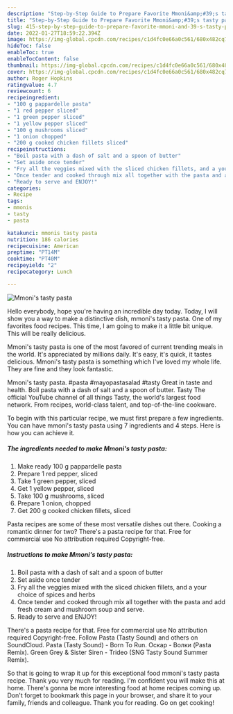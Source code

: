 ```yaml
---
description: "Step-by-Step Guide to Prepare Favorite Mmoni&amp;#39;s tasty pasta"
title: "Step-by-Step Guide to Prepare Favorite Mmoni&amp;#39;s tasty pasta"
slug: 415-step-by-step-guide-to-prepare-favorite-mmoni-and-39-s-tasty-pasta
date: 2022-01-27T18:59:22.394Z
image: https://img-global.cpcdn.com/recipes/c1d4fc0e66a0c561/680x482cq70/mmonis-tasty-pasta-recipe-main-photo.jpg
hideToc: false
enableToc: true
enableTocContent: false
thumbnail: https://img-global.cpcdn.com/recipes/c1d4fc0e66a0c561/680x482cq70/mmonis-tasty-pasta-recipe-main-photo.jpg
cover: https://img-global.cpcdn.com/recipes/c1d4fc0e66a0c561/680x482cq70/mmonis-tasty-pasta-recipe-main-photo.jpg
author: Roger Hopkins
ratingvalue: 4.7
reviewcount: 6
recipeingredient:
- "100 g pappardelle pasta"
- "1 red pepper sliced"
- "1 green pepper sliced"
- "1 yellow pepper sliced"
- "100 g mushrooms sliced"
- "1 onion chopped"
- "200 g cooked chicken fillets sliced"
recipeinstructions:
- "Boil pasta with a dash of salt and a spoon of butter"
- "Set aside once tender"
- "Fry all the veggies mixed with the sliced chicken fillets, and a your choice of spices and herbs"
- "Once tender and cooked through mix all together with the pasta and add fresh cream and mushroom soup and serve."
- "Ready to serve and ENJOY!"
categories:
- Recipe
tags:
- mmonis
- tasty
- pasta

katakunci: mmonis tasty pasta 
nutrition: 186 calories
recipecuisine: American
preptime: "PT14M"
cooktime: "PT40M"
recipeyield: "2"
recipecategory: Lunch

---
```



![Mmoni&#39;s tasty pasta](https://img-global.cpcdn.com/recipes/c1d4fc0e66a0c561/680x482cq70/mmonis-tasty-pasta-recipe-main-photo.jpg)

Hello everybody, hope you're having an incredible day today. Today, I will show you a way to make a distinctive dish, mmoni&#39;s tasty pasta. One of my favorites food recipes. This time, I am going to make it a little bit unique. This will be really delicious.

Mmoni&#39;s tasty pasta is one of the most favored of current trending meals in the world. It's appreciated by millions daily. It's easy, it's quick, it tastes delicious. Mmoni&#39;s tasty pasta is something which I've loved my whole life. They are fine and they look fantastic.

Mmoni&#39;s tasty pasta. #pasta #mayopastasalad #tasty Great in taste and health. Boil pasta with a dash of salt and a spoon of butter. Tasty The official YouTube channel of all things Tasty, the world&#39;s largest food network. From recipes, world-class talent, and top-of-the-line cookware.


To begin with this particular recipe, we must first prepare a few ingredients. You can have mmoni&#39;s tasty pasta using 7 ingredients and 4 steps. Here is how you can achieve it.

<!--inarticleads1-->

##### The ingredients needed to make Mmoni&#39;s tasty pasta:

1. Make ready 100 g pappardelle pasta
1. Prepare 1 red pepper, sliced
1. Take 1 green pepper, sliced
1. Get 1 yellow pepper, sliced
1. Take 100 g mushrooms, sliced
1. Prepare 1 onion, chopped
1. Get 200 g cooked chicken fillets, sliced


Pasta recipes are some of these most versatile dishes out there. Cooking a romantic dinner for two? There&#39;s a pasta recipe for that. Free for commercial use No attribution required Copyright-free. 

<!--inarticleads2-->

##### Instructions to make Mmoni&#39;s tasty pasta:

1. Boil pasta with a dash of salt and a spoon of butter
1. Set aside once tender
1. Fry all the veggies mixed with the sliced chicken fillets, and a your choice of spices and herbs
1. Once tender and cooked through mix all together with the pasta and add fresh cream and mushroom soup and serve.
1. Ready to serve and ENJOY!

There&#39;s a pasta recipe for that. Free for commercial use No attribution required Copyright-free. Follow Pasta (Tasty Sound) and others on SoundCloud. Pasta (Tasty Sound) - Born To Run. Оскар - Волки (Pasta Remix). Green Grey &amp; Sister Siren - Trideo (SNG Tasty Sound Summer Remix). 

So that is going to wrap it up for this exceptional food mmoni&#39;s tasty pasta recipe. Thank you very much for reading. I'm confident you will make this at home. There's gonna be more interesting food at home recipes coming up. Don't forget to bookmark this page in your browser, and share it to your family, friends and colleague. Thank you for reading. Go on get cooking!
